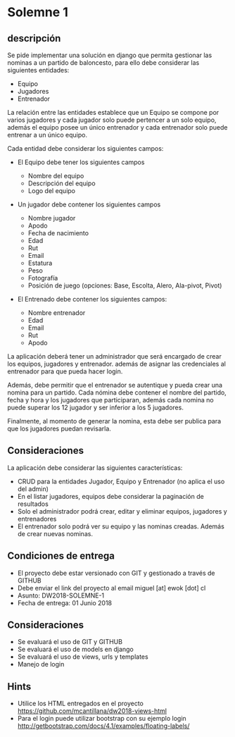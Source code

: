 # Solemne 1
## descripción 
Se pide implementar una solución en django que permita gestionar las nominas a un partido de baloncesto, para ello debe considerar las siguientes entidades:

- Equipo
- Jugadores
- Entrenador

La relación entre las entidades establece que un Equipo se compone por varios jugadores y cada jugador solo puede pertencer a un solo equipo, además el equipo posee un único entrenador y cada entrenador solo puede entrenar a un único equipo. 

Cada entidad debe considerar los siguientes campos:

* El Equipo debe tener los siguientes campos
    - Nombre del equipo
    - Descripción del equipo
    - Logo del equipo

* Un jugador  debe contener los siguientes campos
    - Nombre jugador
    - Apodo
    - Fecha de nacimiento
    - Edad
    - Rut
    - Email
    - Estatura
    - Peso
    - Fotografía
    - Posición de juego (opciones: Base, Escolta, Alero, Ala-pivot, Pivot)

* El Entrenado debe contener los siguientes campos:
    - Nombre entrenador
    - Edad
    - Email
    - Rut
    - Apodo

La aplicación deberá tener un administrador que será encargado de crear los equipos, jugadores y entrenador. además de asignar las credenciales al entrenador para que pueda hacer login.

Además, debe permitir que el entrenador se autentique y pueda crear una nomina para un partido. Cada nómina debe contener el nombre del partido, fecha y hora y los jugadores que participaran, además cada nomina no puede superar los 12 jugador y ser inferior a los 5 jugadores. 

Finalmente, al momento de generar la nomina, esta debe ser publica para que los jugadores puedan revisarla.

## Consideraciones
La aplicación debe considerar las siguientes características:
- CRUD para la entidades Jugador, Equipo y Entrenador (no aplica el uso del admin)
- En el listar jugadores, equipos debe considerar la paginación de resultados
- Solo el administrador podrá crear, editar y eliminar equipos, jugadores y entrenadores
- El entrenador solo podrá ver su equipo y las nominas creadas. Además de crear nuevas nominas.


## Condiciones de entrega
* El proyecto debe estar versionado con GIT y gestionado a través de GITHUB
* Debe enviar el link del proyecto al email miguel [at] ewok [dot] cl 
* Asunto: DW2018-SOLEMNE-1
* Fecha de entrega: 01 Junio 2018

## Consideraciones
* Se evaluará el uso de GIT y GITHUB
* Se evaluará el uso de models en django
* Se evaluará el uso de views, urls y templates
* Manejo de login

## Hints
* Utilice los HTML entregados en el proyecto https://github.com/mcantillana/dw2018-views-html
* Para el login puede utilizar bootstrap con su ejemplo login http://getbootstrap.com/docs/4.1/examples/floating-labels/ 
